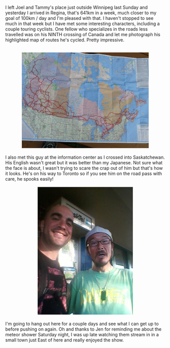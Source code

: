 I left Joel and Tammy's place just outside Winnipeg last Sunday and yesterday I arrived in Regina, that's 641km in a week, much closer to my goal of 100km / day and I'm pleased with that. I haven't stopped to see much in that week but I have met some interesting characters, including a couple touring cyclists. One fellow who specializes in the roads less travelled was on his NINTH crossing of Canada and let me photograph his highlighted map of routes he's cycled. Pretty impressive.<div><br /></div><div style="clear: both; text-align: center;"><a href="/content/images/2012/08/IMG_20120724_173451.jpg" style="margin-left: 1em; margin-right: 1em;"><img border="0" height="300" src="/content/images/2012/08/IMG_20120724_173451.jpg" width="400" /></a></div><div style="clear: both; text-align: center;"><br /></div><div style="clear: both; text-align: left;">I also met this guy at the information center as I crossed into Saskatchewan. His English wasn't great but it was better than my Japanese. Not sure what the face is about, I wasn't trying to scare the crap out of him but that's how it looks. He's on his way to Toronto so if you see him on the road pass with care, he spooks easily!</div><br /><div style="clear: both; text-align: center;"><a href="/content/images/2012/08/IMG_20120809_190253.jpg" style="margin-left: 1em; margin-right: 1em;"><img border="0" height="400" src="/content/images/2012/08/IMG_20120809_190253.jpg" width="300" /></a></div><div style="clear: both; text-align: center;"><br /></div><div style="clear: both; text-align: left;">I'm going to hang out here for a couple days and see what I can get up to before pushing on again. Oh and thanks to Jen for reminding me about the meteor shower Saturday night, I was up late watching them stream in in a small town just East of here and really enjoyed the show.</div><div><br /></div>